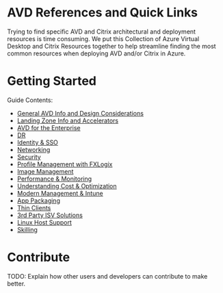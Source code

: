 # AVD References and Quick Links
Trying to find specific AVD and Citrix architectural and deployment resources is time consuming. We put this Collection of Azure Virtual Desktop and Citrix Resources together to help streamline finding the most common resources when deploying AVD and/or Citrix in Azure.

# Getting Started
Guide Contents:
- [General AVD Info and Design Considerations](https://github.com/chrismihm-ms/AVDQuickLinks/blob/main/General%20AVD%20Info.md)
- [Landing Zone Info and Accelerators](https://github.com/chrismihm-ms/AVDQuickLinks/blob/main/Landing%20Zone%20Info%20and%20Accelerators.md)
- [AVD for the Enterprise](https://github.com/chrismihm-ms/AVDQuickLinks/blob/main/AVD%20for%20the%20Enterprise.md)
- [DR](https://github.com/chrismihm-ms/AVDQuickLinks/blob/main/DR.md)
- [Identity & SSO](https://github.com/chrismihm-ms/AVDQuickLinks/blob/main/Identity%20and%20SSO.md)
- [Networking](https://github.com/chrismihm-ms/AVDQuickLinks/blob/main/Networking.md)
- [Security](https://github.com/chrismihm-ms/AVDQuickLinks/blob/main/Security.md)
- [Profile Management with FXLogix](https://github.com/chrismihm-ms/AVDQuickLinks/blob/main/Profile%20Management.md)
- [Image Management](https://github.com/chrismihm-ms/AVDQuickLinks/blob/main/Image%20Management.md)
- [Performance & Monitoring](https://github.com/chrismihm-ms/AVDQuickLinks/blob/main/Performance%20and%20Monitoring.md)
- [Understanding Cost & Optimization](https://github.com/chrismihm-ms/AVDQuickLinks/blob/main/Cost%20Optimization.md)
- [Modern Management & Intune](https://github.com/chrismihm-ms/AVDQuickLinks/blob/main/Modern%20Management%20and%20Intune.md)
- [App Packaging](https://github.com/chrismihm-ms/AVDQuickLinks/blob/main/App%20Packaging.md)
- [Thin Clients](https://github.com/chrismihm-ms/AVDQuickLinks/blob/main/Thin%20Clinets.md)
- [3rd Party ISV Solutions](https://github.com/chrismihm-ms/AVDQuickLinks/blob/main/3rd%20Party%20ISV%20Solutions.md)
- [Linux Host Support](https://github.com/chrismihm-ms/AVDQuickLinks/blob/main/Linux%20Support.md)
- [Skilling](https://github.com/chrismihm-ms/AVDQuickLinks/blob/main/Skilling.md)

# Contribute
TODO: Explain how other users and developers can contribute to make better. 